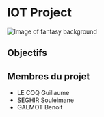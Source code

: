 # IOT Project

![Image of fantasy background](https://cdn-images-1.medium.com/max/1600/1*lVfJFrxmv5WYXnfm7Tbf3A.png)
## Objectifs


## Membres du projet

* LE COQ Guillaume
* SEGHIR Souleimane
* GALMOT Benoit
